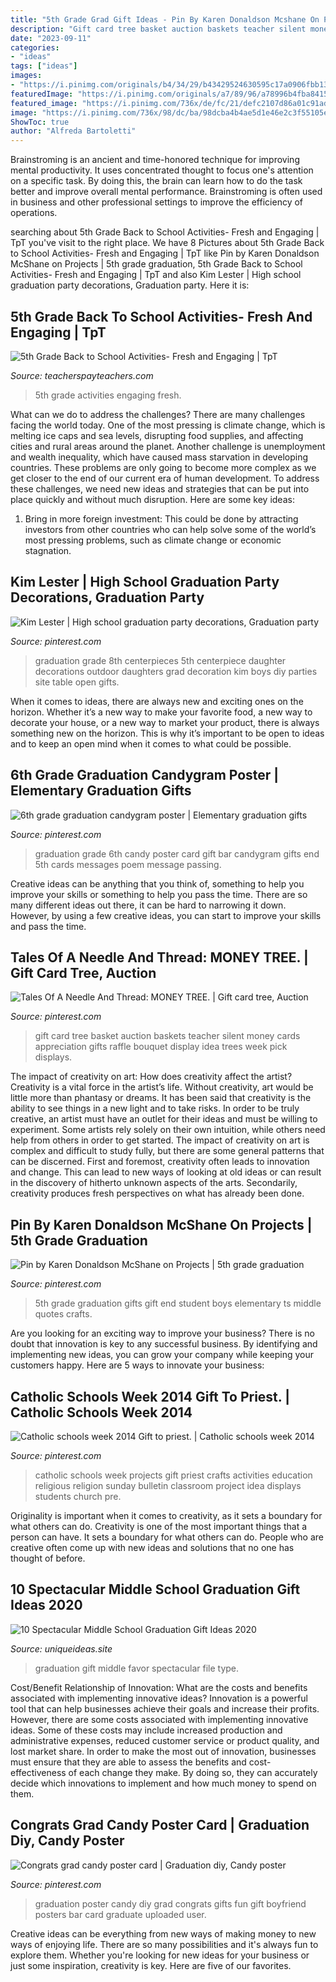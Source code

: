 ```yaml
---
title: "5th Grade Grad Gift Ideas - Pin By Karen Donaldson Mcshane On Projects"
description: "Gift card tree basket auction baskets teacher silent money cards appreciation gifts raffle bouquet display idea trees week pick displays"
date: "2023-09-11"
categories:
- "ideas"
tags: ["ideas"]
images:
- "https://i.pinimg.com/originals/b4/34/29/b43429524630595c17a0906fbb13947f.jpg"
featuredImage: "https://i.pinimg.com/originals/a7/89/96/a78996b4fba8415ca603fca5158fd4e6.jpg"
featured_image: "https://i.pinimg.com/736x/de/fc/21/defc2107d86a01c91ad256b254379df7.jpg"
image: "https://i.pinimg.com/736x/98/dc/ba/98dcba4b4ae5d1e46e2c3f55105e79d0.jpg"
ShowToc: true
author: "Alfreda Bartoletti"
---
```



Brainstroming is an ancient and time-honored technique for improving mental productivity. It uses concentrated thought to focus one's attention on a specific task. By doing this, the brain can learn how to do the task better and improve overall mental performance. Brainstroming is often used in business and other professional settings to improve the efficiency of operations.

	

		
searching about 5th Grade Back to School Activities- Fresh and Engaging | TpT you've visit to the right place. We have 8 Pictures about 5th Grade Back to School Activities- Fresh and Engaging | TpT like Pin by Karen Donaldson McShane on Projects | 5th grade graduation, 5th Grade Back to School Activities- Fresh and Engaging | TpT and also Kim Lester | High school graduation party decorations, Graduation party. Here it is:
		
    
## 5th Grade Back To School Activities- Fresh And Engaging | TpT

<img loading=lazy src="https://ecdn.teacherspayteachers.com/thumbitem/5th-Grade-Back-to-School-Activities-Fresh-and-Engaging-2630112-1513001064/original-2630112-2.jpg" onerror="this.onerror=null;this.src='https://tse3.mm.bing.net/th?id=OIP.4Y3ZhT3QiEhjcBX5ryHBIAAAAA&amp;pid=15.1';" alt="5th Grade Back to School Activities- Fresh and Engaging | TpT">

_Source: teacherspayteachers.com_

>5th grade activities engaging fresh. 

	

What can we do to address the challenges?
There are many challenges facing the world today. One of the most pressing is climate change, which is melting ice caps and sea levels, disrupting food supplies, and affecting cities and rural areas around the planet. Another challenge is unemployment and wealth inequality, which have caused mass starvation in developing countries. 
These problems are only going to become more complex as we get closer to the end of our current era of human development. To address these challenges, we need new ideas and strategies that can be put into place quickly and without much disruption. Here are some key ideas: 

1) Bring in more foreign investment: This could be done by attracting investors from other countries who can help solve some of the world’s most pressing problems, such as climate change or economic stagnation.

    
## Kim Lester | High School Graduation Party Decorations, Graduation Party

<img loading=lazy src="https://i.pinimg.com/736x/f8/cc/af/f8ccaffecc2aec14b3e04009b2ae8827.jpg" onerror="this.onerror=null;this.src='https://tse2.mm.bing.net/th?id=OIP.fOcgct3Tu7GUxbulgif4iwHaJ3&amp;pid=15.1';" alt="Kim Lester | High school graduation party decorations, Graduation party">

_Source: pinterest.com_

>graduation grade 8th centerpieces 5th centerpiece daughter decorations outdoor daughters grad decoration kim boys diy parties site table open gifts. 

	

When it comes to ideas, there are always new and exciting ones on the horizon. Whether it’s a new way to make your favorite food, a new way to decorate your house, or a new way to market your product, there is always something new on the horizon. This is why it’s important to be open to ideas and to keep an open mind when it comes to what could be possible.

    
## 6th Grade Graduation Candygram Poster | Elementary Graduation Gifts

<img loading=lazy src="https://i.pinimg.com/736x/de/fc/21/defc2107d86a01c91ad256b254379df7.jpg" onerror="this.onerror=null;this.src='https://tse4.mm.bing.net/th?id=OIP.ujJEVmJZJQVq-RxRqA2C7AHaJ3&amp;pid=15.1';" alt="6th grade graduation candygram poster | Elementary graduation gifts">

_Source: pinterest.com_

>graduation grade 6th candy poster card gift bar candygram gifts end 5th cards messages poem message passing. 

	

Creative ideas can be anything that you think of, something to help you improve your skills or something to help you pass the time. There are so many different ideas out there, it can be hard to narrowing it down. However, by using a few creative ideas, you can start to improve your skills and pass the time.

    
## Tales Of A Needle And Thread: MONEY TREE. | Gift Card Tree, Auction

<img loading=lazy src="https://i.pinimg.com/originals/a7/89/96/a78996b4fba8415ca603fca5158fd4e6.jpg" onerror="this.onerror=null;this.src='https://tse2.mm.bing.net/th?id=OIP.Z2hcBEl5EumwgphqrSI-YwHaJ4&amp;pid=15.1';" alt="Tales Of A Needle And Thread: MONEY TREE. | Gift card tree, Auction">

_Source: pinterest.com_

>gift card tree basket auction baskets teacher silent money cards appreciation gifts raffle bouquet display idea trees week pick displays. 

	

The impact of creativity on art: How does creativity affect the artist?
Creativity is a vital force in the artist’s life. Without creativity, art would be little more than phantasy or dreams. It has been said that creativity is the ability to see things in a new light and to take risks. In order to be truly creative, an artist must have an outlet for their ideas and must be willing to experiment. Some artists rely solely on their own intuition, while others need help from others in order to get started. The impact of creativity on art is complex and difficult to study fully, but there are some general patterns that can be discerned. First and foremost, creativity often leads to innovation and change. This can lead to new ways of looking at old ideas or can result in the discovery of hitherto unknown aspects of the arts. Secondarily, creativity produces fresh perspectives on what has already been done.

    
## Pin By Karen Donaldson McShane On Projects | 5th Grade Graduation

<img loading=lazy src="https://i.pinimg.com/originals/b4/34/29/b43429524630595c17a0906fbb13947f.jpg" onerror="this.onerror=null;this.src='https://tse1.mm.bing.net/th?id=OIP.76PlRBtCuijz0mcZLRyAgQHaJ4&amp;pid=15.1';" alt="Pin by Karen Donaldson McShane on Projects | 5th grade graduation">

_Source: pinterest.com_

>5th grade graduation gifts gift end student boys elementary ts middle quotes crafts. 

	

Are you looking for an exciting way to improve your business? There is no doubt that innovation is key to any successful business. By identifying and implementing new ideas, you can grow your company while keeping your customers happy. Here are 5 ways to innovate your business: 

    
## Catholic Schools Week 2014 Gift To Priest. | Catholic Schools Week 2014

<img loading=lazy src="https://s-media-cache-ak0.pinimg.com/564x/ff/75/0a/ff750a755aa9b43d98b51143ec2f50c1.jpg" onerror="this.onerror=null;this.src='https://tse3.mm.bing.net/th?id=OIP.qGD5OHbRy82oFU3HDtLtEAHaJ4&amp;pid=15.1';" alt="Catholic schools week 2014 Gift to priest. | Catholic schools week 2014">

_Source: pinterest.com_

>catholic schools week projects gift priest crafts activities education religious religion sunday bulletin classroom project idea displays students church pre. 

	

Originality is important when it comes to creativity, as it sets a boundary for what others can do.
Creativity is one of the most important things that a person can have. It sets a boundary for what others can do. People who are creative often come up with new ideas and solutions that no one has thought of before.

    
## 10 Spectacular Middle School Graduation Gift Ideas 2020

<img loading=lazy src="https://www.uniqueideas.site/wp-content/uploads/high-school-graduation-party-favor-party-ideas-pinterest-23.jpg" onerror="this.onerror=null;this.src='https://tse4.mm.bing.net/th?id=OIP.U_B2_S12zCs10adgiV7QiAHaJ6&amp;pid=15.1';" alt="10 Spectacular Middle School Graduation Gift Ideas 2020">

_Source: uniqueideas.site_

>graduation gift middle favor spectacular file type. 

	

Cost/Benefit Relationship of Innovation: What are the costs and benefits associated with implementing innovative ideas?
Innovation is a powerful tool that can help businesses achieve their goals and increase their profits. However, there are some costs associated with implementing innovative ideas. Some of these costs may include increased production and administrative expenses, reduced customer service or product quality, and lost market share. In order to make the most out of innovation, businesses must ensure that they are able to assess the benefits and cost-effectiveness of each change they make. By doing so, they can accurately decide which innovations to implement and how much money to spend on them.

    
## Congrats Grad Candy Poster Card | Graduation Diy, Candy Poster

<img loading=lazy src="https://i.pinimg.com/736x/98/dc/ba/98dcba4b4ae5d1e46e2c3f55105e79d0.jpg" onerror="this.onerror=null;this.src='https://tse1.mm.bing.net/th?id=OIP.g0T2AFXqsd4Nt4YeTCEqxQHaJ4&amp;pid=15.1';" alt="Congrats grad candy poster card | Graduation diy, Candy poster">

_Source: pinterest.com_

>graduation poster candy diy grad congrats gifts fun gift boyfriend posters bar card graduate uploaded user. 

	

Creative ideas can be everything from new ways of making money to new ways of enjoying life. There are so many possibilities and it's always fun to explore them. Whether you're looking for new ideas for your business or just some inspiration, creativity is key. Here are five of our favorites.

